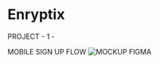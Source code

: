 # Enryptix
PROJECT - 1 - 


MOBILE SIGN UP FLOW
![MOCKUP FIGMA](https://github.com/user-attachments/assets/e56a6a50-3f38-4231-9159-32ddd14f885a)
